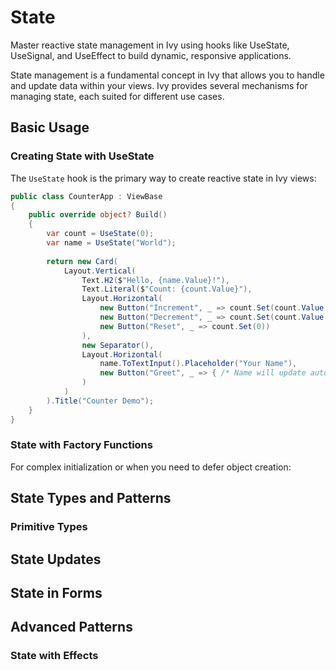 # State

<Ingress>
Master reactive state management in Ivy using hooks like UseState, UseSignal, and UseEffect to build dynamic, responsive applications.
</Ingress>

State management is a fundamental concept in Ivy that allows you to handle and update data within your views. Ivy provides several mechanisms for managing state, each suited for different use cases.

## Basic Usage

### Creating State with UseState

The `UseState` hook is the primary way to create reactive state in Ivy views:

```csharp demo-below
public class CounterApp : ViewBase
{
    public override object? Build()
    {
        var count = UseState(0);
        var name = UseState("World");
        
        return new Card(
            Layout.Vertical(
                Text.H2($"Hello, {name.Value}!"),
                Text.Literal($"Count: {count.Value}"),
                Layout.Horizontal(
                    new Button("Increment", _ => count.Set(count.Value + 1)),
                    new Button("Decrement", _ => count.Set(count.Value - 1)),
                    new Button("Reset", _ => count.Set(0))
                ),
                new Separator(),
                Layout.Horizontal(
                    name.ToTextInput().Placeholder("Your Name"),
                    new Button("Greet", _ => { /* Name will update automatically */ })
                )
            )
        ).Title("Counter Demo");
    }
}
```

### State with Factory Functions

For complex initialization or when you need to defer object creation:

## State Types and Patterns

### Primitive Types

## State Updates

## State in Forms

## Advanced Patterns

### State with Effects
